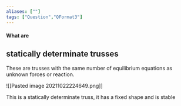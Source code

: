 ```yaml
---
aliases: [""]
tags: ["Question","QFormat3"]
---
```


#### What are
## statically determinate trusses
These are trusses with the same number of equilibrium equations as unknown forces or reaction.

![[Pasted image 20211022224649.png]]

This is a statically determinate truss, it has a fixed shape and is stable
